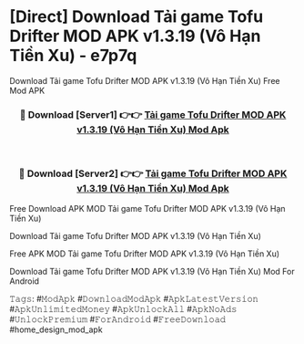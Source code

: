 # [Direct] Download Tải game Tofu Drifter MOD APK v1.3.19 (Vô Hạn Tiền Xu) - e7p7q
Download Tải game Tofu Drifter MOD APK v1.3.19 (Vô Hạn Tiền Xu) Free Mod APK

<div align="center">
<h3>🔴 Download [Server1] 👉👉 <a href="https://apk-comot.site?title=Tải_game_Tofu_Drifter_MOD_APK_v1.3.19_(Vô_Hạn_Tiền_Xu)">Tải game Tofu Drifter MOD APK v1.3.19 (Vô Hạn Tiền Xu) Mod Apk</a></h3><br>

<h3>🔴 Download [Server2] 👉👉 <a href="https://apk-comot.site?title=Tải_game_Tofu_Drifter_MOD_APK_v1.3.19_(Vô_Hạn_Tiền_Xu)">Tải game Tofu Drifter MOD APK v1.3.19 (Vô Hạn Tiền Xu) Mod Apk</a></h3>
</div>


Free Download APK MOD Tải game Tofu Drifter MOD APK v1.3.19 (Vô Hạn Tiền Xu)

Download Tải game Tofu Drifter MOD APK v1.3.19 (Vô Hạn Tiền Xu) 

Free APK MOD Tải game Tofu Drifter MOD APK v1.3.19 (Vô Hạn Tiền Xu) 

Download Tải game Tofu Drifter MOD APK v1.3.19 (Vô Hạn Tiền Xu) Mod For Android

𝚃𝚊𝚐𝚜: #𝙼𝚘𝚍𝙰𝚙𝚔 #𝙳𝚘𝚠𝚗𝚕𝚘𝚊𝚍𝙼𝚘𝚍𝙰𝚙𝚔 #𝙰𝚙𝚔𝙻𝚊𝚝𝚎𝚜𝚝𝚅𝚎𝚛𝚜𝚒𝚘𝚗 #𝙰𝚙𝚔𝚄𝚗𝚕𝚒𝚖𝚒𝚝𝚎𝚍𝙼𝚘𝚗𝚎𝚢 #𝙰𝚙𝚔𝚄𝚗𝚕𝚘𝚌𝚔𝙰𝚕𝚕 #𝙰𝚙𝚔𝙽𝚘𝙰𝚍𝚜 #𝚄𝚗𝚕𝚘𝚌𝚔𝙿𝚛𝚎𝚖𝚒𝚞𝚖 #𝙵𝚘𝚛𝙰𝚗𝚍𝚛𝚘𝚒𝚍 #𝙵𝚛𝚎𝚎𝙳𝚘𝚠𝚗𝚕𝚘𝚊𝚍 #home_design_mod_apk